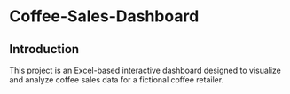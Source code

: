 # Coffee-Sales-Dashboard
## Introduction
This project is an Excel-based interactive dashboard designed to visualize and analyze coffee sales data for a fictional coffee retailer. 


